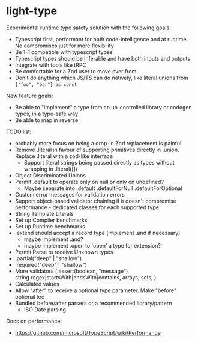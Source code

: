 # light-type

Experimental runtime type safety solution with the following goals:

* Typescript first, performant for both code-intelligence and at runtime. No compromises just for more flexibility
* Be 1-1 compatible with typescript types
* Typescript types should be inferable and have both inputs and outputs
* Integrate with tools like tRPC
* Be comfortable for a Zod user to move over from
* Don't do anything which JS/TS can do natively, like literal unions from `["foo", "bar"] as const`

New feature goals:

* Be able to "implement" a type from an un-controlled library or codegen types, in a type-safe way
* Be able to map in reverse

TODO list:

* probably more focus on being a drop-in Zod replacement is painful
* Remove .literal in favour of supporting primitives directly in .union. Replace .literal with a zod-like interface
  * Support literal strings being passed directly as types without wrapping in .literal([])
* Object Discriminated Unions
* Permit .default to operate only on null or only on undefined?
  * Maybe separate into .default .defaultForNull .defaultForOptional 
* Custom error messages for validation errors
* Support object-based validator chaining if it doesn't compromise performance - dedicated classes for each supported type
* String Template Literals
* Set up Compiler benchmarks
* Set up Runtime benchmarks
* .extend should accept a record type (implement .and if necessary)
  * maybe implement .and?
  * maybe implement .open to 'open' a type for extension?
* Permit Parse to receive Unknown types
* .partial("deep" | "shallow")
* .required("deep" | "shallow")
* More validators (.assert(boolean, "message") string.regex|startsWith|endsWith|contains, arrays, sets, )
* Calculated values
* Allow "after" to receive a optional type parameter. Make "before" optional too
* Bundled before/after parsers or a recommended library/pattern
  * ISO Date parsing

Docs on performance:
- https://github.com/microsoft/TypeScript/wiki/Performance
